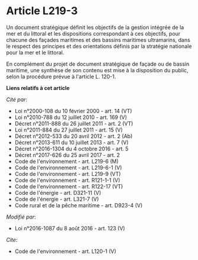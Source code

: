 # Article L219-3

Un document stratégique définit les objectifs de la gestion intégrée de la mer et du littoral et les dispositions
correspondant à ces objectifs, pour chacune des façades maritimes et des bassins maritimes ultramarins, dans le respect des
principes et des orientations définis par la stratégie nationale pour la mer et le littoral. 

En complément du projet de document stratégique de façade ou de bassin maritime, une synthèse de son contenu est mise à la
disposition du public, selon la procédure prévue à l'article L. 120-1.

**Liens relatifs à cet article**

_Cité par_:

  - Loi n°2000-108 du 10 février 2000 - art. 14 (VT)
  - Loi n°2010-788 du 12 juillet 2010 - art. 169 (V)
  - Décret n°2011-888 du 26 juillet 2011 - art. 2 (VT)
  - Loi n°2011-884 du 27 juillet 2011 - art. 15 (V)
  - Décret n°2012-533 du 20 avril 2012 - art. 2 (Ab)
  - Décret n°2013-611 du 10 juillet 2013 - art. 7 (V)
  - Décret n°2016-1304 du 4 octobre 2016 - art. 5
  - Décret n°2017-626 du 25 avril 2017 - art. 2
  - Code de l'environnement - art. L219-6 (M)
  - Code de l'environnement - art. L219-6-1 (V)
  - Code de l'environnement - art. L219-9 (VT)
  - Code de l'environnement - art. R121-1-1 (V)
  - Code de l'environnement - art. R122-17 (VT)
  - Code de l'énergie - art. D321-11 (V)
  - Code de l'énergie - art. L321-7 (V)
  - Code rural et de la pêche maritime - art. D923-4 (V)

_Modifié par_:

  - Loi n°2016-1087 du 8 août 2016 - art. 123 (V)

_Cite_:

  - Code de l'environnement - art. L120-1 (V)
